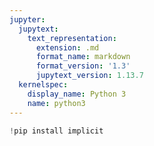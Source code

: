 ```yaml
---
jupyter:
  jupytext:
    text_representation:
      extension: .md
      format_name: markdown
      format_version: '1.3'
      jupytext_version: 1.13.7
  kernelspec:
    display_name: Python 3
    name: python3
---
```


```python id="EcpPcUGoGYPZ" colab={"base_uri": "https://localhost:8080/"} executionInfo={"status": "ok", "timestamp": 1623075193185, "user_tz": -330, "elapsed": 100364, "user": {"displayName": "Sparsh Agarwal", "photoUrl": "", "userId": "13037694610922482904"}} outputId="cda62461-d8e6-4fd7-a64c-03f2109127ee"
!pip install implicit
```

```python id="HjvB7ED0GdlC"

```

